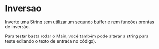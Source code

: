 # Inversao
Inverte uma String sem utilizar um segundo buffer e nem funções prontas de inversão.

Para testar basta rodar o Main; você também pode alterar a string para teste editando o texto de entrada no código).
